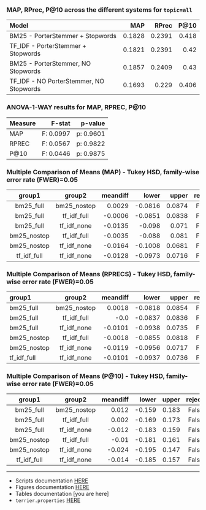  
### MAP, RPrec, P@10 across the different systems for `topic=all`
| Model                                   |    MAP |   RPrec |   P@10 |
|:----------------------------------------|-------:|--------:|-------:|
| BM25 - PorterStemmer + Stopwords        | 0.1828 |  0.2391 |  0.418 |
| TF_IDF - PorterStemmer + Stopwords      | 0.1821 |  0.2391 |  0.42  |
| BM25 - PorterStemmer, NO Stopwords      | 0.1857 |  0.2409 |  0.43  |
| TF_IDF - NO PorterStemmer, NO Stopwords | 0.1693 |  0.229  |  0.406 |

### ANOVA-1-WAY results for MAP, RPREC, P@10
| Measure |    F-stat |  p-value  | 
|:--------|----------:|----------:| 
| MAP     | F: 0.0997 | p: 0.9601 |
| RPREC   | F: 0.0567 | p: 0.9822 |
| P@10    | F: 0.0446 | p: 0.9875 |



### Multiple Comparison of Means (MAP) - Tukey HSD, family-wise error rate (FWER)=0.05  

|    group1   |    group2   | meandiff |  lower  | upper  |  reject |
|:-----------:|:-----------:|---------:|--------:|-------:|--------:|
|  bm25_full  | bm25_nostop |  0.0029  | -0.0816 | 0.0874 |  False  |
|  bm25_full  | tf_idf_full | -0.0006  | -0.0851 | 0.0838 |  False  |
|  bm25_full  | tf_idf_none | -0.0135  |  -0.098 | 0.071  |  False  |
| bm25_nostop | tf_idf_full | -0.0035  |  -0.088 | 0.081  |  False  |
| bm25_nostop | tf_idf_none | -0.0164  | -0.1008 | 0.0681 |  False  |
| tf_idf_full | tf_idf_none | -0.0128  | -0.0973 | 0.0716 |  False  |


### Multiple Comparison of Means (RPRECS) - Tukey HSD, family-wise error rate (FWER)=0.05  

|    group1   |    group2   | meandiff |  lower  | upper  | reject |
|:------------|:-----------:|---------:|--------:|-------:|-------:|
|  bm25_full  | bm25_nostop |  0.0018  | -0.0818 | 0.0854 | False  |
|  bm25_full  | tf_idf_full |   -0.0   | -0.0837 | 0.0836 | False  |
|  bm25_full  | tf_idf_none | -0.0101  | -0.0938 | 0.0735 | False  |
| bm25_nostop | tf_idf_full | -0.0018  | -0.0855 | 0.0818 | False  |
| bm25_nostop | tf_idf_none | -0.0119  | -0.0956 | 0.0717 | False  |
| tf_idf_full | tf_idf_none | -0.0101  | -0.0937 | 0.0736 | False  |

### Multiple Comparison of Means (P@10) - Tukey HSD, family-wise error rate (FWER)=0.05 

|    group1   |    group2   | meandiff | lower  | upper | reject |
|:-----------:|:-----------:|---------:|-------:|------:|-------:|
|  bm25_full  | bm25_nostop |  0.012   | -0.159 | 0.183 | False  |
|  bm25_full  | tf_idf_full |  0.002   | -0.169 | 0.173 | False  |
|  bm25_full  | tf_idf_none |  -0.012  | -0.183 | 0.159 | False  |
| bm25_nostop | tf_idf_full |  -0.01   | -0.181 | 0.161 | False  |
| bm25_nostop | tf_idf_none |  -0.024  | -0.195 | 0.147 | False  |
| tf_idf_full | tf_idf_none |  -0.014  | -0.185 | 0.157 | False  |
___

- Scripts documentation [HERE](docs/SCRIPTS.md)
- Figures documentation [HERE](docs/FIGURES.md)
- Tables documentation [you are here]
- `terrier.properties` [HERE](terrier.properties)

